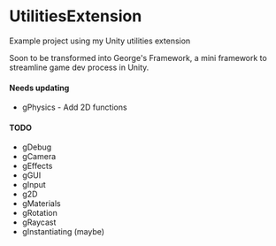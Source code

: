 UtilitiesExtension
==================

Example project using my Unity utilities extension

Soon to be transformed into George's Framework, a mini framework to streamline game dev process in Unity.

#### Needs updating ####

* gPhysics - Add 2D functions

#### TODO ####

* gDebug
* gCamera
* gEffects
* gGUI
* gInput
* g2D
* gMaterials
* gRotation
* gRaycast
* gInstantiating (maybe)